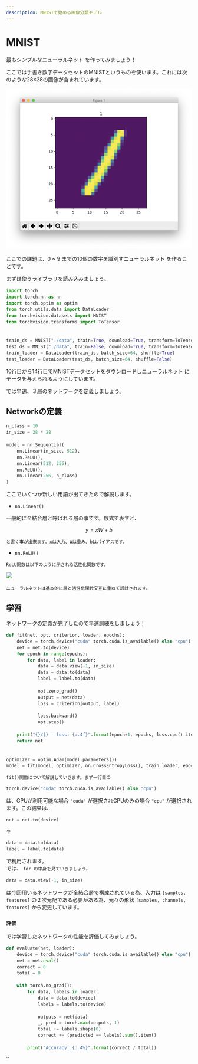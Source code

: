 ```yaml
---
description: MNISTで始める画像分類モデル
---
```


# MNIST

最もシンプルなニューラルネット を作ってみましょう！

ここでは手書き数字データセットのMNISTというものを使います。これには次のような28×28の画像が含まれています。

![MNIST Dataset&#x306B;&#x542B;&#x307E;&#x308C;&#x308B;&#x624B;&#x66F8;&#x304D;&#x6587;&#x5B57;](../../.gitbook/assets/sukurnshotto-2019-10-31-195454.png)

ここでの課題は、0 ~ 9 までの10個の数字を識別すニューラルネット を作ることです。

まずは使うライブラリを読み込みましょう。

```python
import torch
import torch.nn as nn
import torch.optim as optim
from torch.utils.data import DataLoader
from torchvision.datasets import MNIST
from torchvision.transforms import ToTensor


train_ds = MNIST("./data", train=True, download=True, transform=ToTensor())
test_ds = MNIST("./data", train=False, download=True, transform=ToTensor())
train_loader = DataLoader(train_ds, batch_size=64, shuffle=True)
test_loader = DataLoader(test_ds, batch_size=64, shuffle=False)

```

10行目から14行目でMNISTデータセットをダウンロードしニューラルネット にデータを与えられるようにしています。

では早速、３層のネットワークを定義しましょう。

## Networkの定義

```python
n_class = 10
in_size = 28 * 28

model = nn.Sequential(
    nn.Linear(in_size, 512),
    nn.ReLU(),
    nn.Linear(512, 256),
    nn.ReLU(),
    nn.Linear(256, n_class)
)
```

ここでいくつか新しい用語が出てきたので解説します。

* `nn.Linear()`

一般的に全結合層と呼ばれる層の事です。数式で表すと、

$$
y = xW + b
$$

`と書く事が出来ます。xは入力、Wは重み、bはバイアスです。`

* `nn.ReLU()`

`ReLU関数は以下のように示される活性化関数です。`

![](https://pytorch.org/docs/stable/_images/ReLU.png)

`ニューラルネットは基本的に層と活性化関数交互に重ねて設計されます。`

## 学習

ネットワークの定義が完了したので早速訓練をしましょう！

```python
def fit(net, opt, criterion, loader, epochs):
    device = torch.device("cuda" torch.cuda.is_available() else "cpu")    
    net = net.to(device)        
    for epoch in range(epochs):        
        for data, label in loader:            
            data = data.view(-1, in_size)                        
            data = data.to(data)            
            label = label.to(data)
                        
            opt.zero_grad()            
            output = net(data)            
            loss = criterion(output, label)            
            
            loss.backward()            
            opt.step()   
                 
    print("{}/{} - loss: {:.4f}".format(epoch+1, epochs, loss.cpu().item()))    
    return net


optimizer = optim.Adam(model.parameters())
model = fit(model, optimizer, nn.CrossEntropyLoss(), train_loader, epochs=10)
```

`fit()関数について解説していきます。まず一行目の`

```python
torch.device("cuda" torch.cuda.is_available() else "cpu")
```

は、GPUが利用可能な場合 `"cuda"` が選択されCPUのみの場合 `"cpu"` が選択されます。この結果は、

```python
net = net.to(device)
```

`や`

```python
data = data.to(data)
label = label.to(data)
```

で利用されます。  
では、 `for の中身を見ていきましょう。`

```python
data = data.view(-1, in_size)
```

は今回用いるネットワークが全結合層で構成されている為、入力は `[samples, features]` の２次元配である必要がある為、元々の形状 `[samples, channels, features]` から変更しています。

### `評価`

では学習したネットワークの性能を評価してみましょう。

```python
def evaluate(net, loader):
    device = torch.device("cuda" torch.cuda.is_available() else "cpu")
    net = net.eval()        
    correct = 0    
    total = 0        
    
    with torch.no_grad():        
        for data, labels in loader:            
            data = data.to(device)            
            labels = labels.to(device)    
                                
            outputs = net(data)            
            _, pred = torch.max(outputs, 1)            
            total += labels.shape(0)            
            correct += (predicted == labels).sum().item()                
            
        print("Accuracy: {:.4%}".format(correct / total))
```





\`\`

